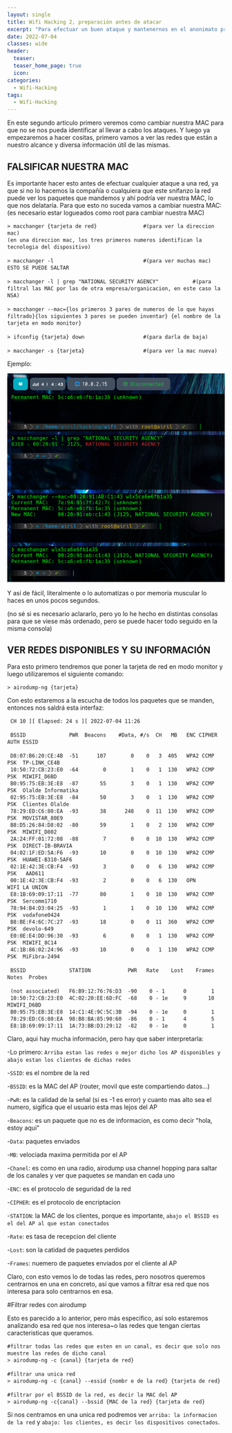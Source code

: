 ```yaml
---
layout: single
title: Wifi Hacking 2, preparación antes de atacar
excerpt: "Para efectuar un buen ataque y mantenernos en el anonimato primero debemos ocultar nuestro rastro. Y también tendremos que ver que redes hay e información de las mismas."
date: 2022-07-04
classes: wide
header:
  teaser: 
  teaser_home_page: true
  icon:
categories:
  - Wifi-Hacking
tags:  
  - Wifi-Hacking
---
```


En este segundo artículo primero veremos como cambiar nuestra MAC para que no se nos pueda identificar al llevar a cabo los ataques. Y luego ya empezaremos a hacer cositas, primero vamos a ver las redes que están a nuestro alcance y diversa información útil de las mismas.


## FALSIFICAR NUESTRA MAC

Es importante hacer esto antes de efectuar cualquier ataque a una red, ya que si no lo hacemos la compañía o cualquiera que este snifanzo la red puede ver los paquetes que mandemos y ahí podría ver nuestra MAC, lo que nos delataría. Para que esto no suceda vamos a cambiar nuestra MAC: (es necesario estar logueados como root para cambiar nuestra MAC)
```
> macchanger {tarjeta de red}               #(para ver la direccion mac)
(en una direccion mac, los tres primeros numeros identifican la tecnologia del dispositivo)

> macchanger -l                             #(para ver muchas mac)    ESTO SE PUEDE SALTAR

> macchanger -l | grep "NATIONAL SECURITY AGENCY"           #(para filtral las MAC por las de otra empresa/organicacion, en este caso la NSA)

> macchanger --mac={los primeros 3 pares de numeros de lo que hayas filtrado}{los siguientes 3 pares se pueden inventar} {el nombre de la tarjeta en modo monitor}

> ifconfig {tarjeta} down                   #(para darla de baja)

> macchanger -s {tarjeta}                   #(para ver la mac nueva)
```

Ejemplo:

![](/assets/images/Wifi-Hacking/cambiando_mac.PNG)

Y así de fácil, literalmente o lo automatizas o por memoria muscular lo haces en unos pocos segundos.

(no sé si es necesario aclararlo, pero yo lo he hecho en distintas consolas para que se viese más ordenado, pero se puede hacer todo seguido en la misma consola)


## VER REDES DISPONIBLES Y SU INFORMACIÓN

Para esto primero tendremos que poner la tarjeta de red en modo monitor y luego utilizaremos el siguiente comando:

```
> airodump-ng {tarjeta}
```
Con esto estaremos a la escucha de todos los paquetes que se manden, entonces nos saldrá esta interfaz:
```
 CH 10 ][ Elapsed: 24 s ][ 2022-07-04 11:26 

 BSSID              PWR  Beacons    #Data, #/s  CH   MB   ENC CIPHER  AUTH ESSID

 D8:07:B6:20:CE:4B  -51      107        0    0   3  405   WPA2 CCMP   PSK  TP-LINK_CE4B                                                                                                     
 10:50:72:CB:23:E0  -64        0        1    0   1  130   WPA2 CCMP   PSK  MIWIFI_D6BD                                                                                                      
 B0:95:75:EB:3E:E8  -87       55        3    0   1  130   WPA2 CCMP   PSK  Olalde Informatika                                                                                               
 02:95:75:EB:3E:E8  -84       50        3    0   1  130   WPA2 CCMP   PSK  Clientes Olalde                                                                                                  
 78:29:ED:C6:80:EA  -93       38      248    0  11  130   WPA2 CCMP   PSK  MOVISTAR_80E9                                                                                                    
 B8:D5:26:84:D8:02  -80       59        1    0   2  130   WPA2 CCMP   PSK  MIWIFI_D802                                                                                                      
 2A:24:FF:01:72:08  -88        7        0    0  10  130   WPA2 CCMP   PSK  DIRECT-IB-BRAVIA                                                                                                 
 04:02:1F:ED:5A:F6  -93       10        0    0  10  130   WPA2 CCMP   PSK  HUAWEI-B310-5AF6                                                                                                 
 02:1E:42:3E:CB:F4  -93        3        0    0   6  130   WPA2 CCMP   PSK   AAD611                                                                                                          
 00:1E:42:3E:CB:F4  -93        2        0    0   6  130   OPN              WIFI LA UNION                                                                                                    
 E8:1B:69:09:17:11  -77       80        1    0  10  130   WPA2 CCMP   PSK  Sercomm1710                                                                                                      
 78:94:B4:D3:04:25  -93        1        1    0  10  130   WPA2 CCMP   PSK  vodafone0424                                                                                                     
 B8:BE:F4:6C:7C:27  -93       18        0    0  11  360   WPA2 CCMP   PSK  devolo-649                                                                                                       
 E0:0E:E4:DD:96:30  -93        6        0    0   1  130   WPA2 CCMP   PSK  MIWIFI_8C14                                                                                                      
 4C:1B:86:02:24:96  -93       10        0    0   1  130   WPA2 CCMP   PSK  MiFibra-2494                                                                                                     

 BSSID              STATION            PWR   Rate    Lost    Frames  Notes  Probes

 (not associated)   F6:B9:12:76:76:D3  -90    0 - 1      0        1                                                                                                                          
 10:50:72:CB:23:E0  4C:02:20:EE:6D:FC  -68    0 - 1e     9       10         MIWIFI_D6BD                                                                                                      
 B0:95:75:EB:3E:E8  14:C1:4E:9C:5C:3B  -94    0 - 1e     0        1                                                                                                                          
 78:29:ED:C6:80:EA  98:B8:BA:85:90:60  -86    0 - 1      4        5                                                                                                                          
 E8:1B:69:09:17:11  1A:73:BB:D3:29:12  -82    0 - 1e     0        1 
 ```

Claro, aqui hay mucha información, pero hay que saber interpretarla:

-Lo primero: `Arriba estan las redes o mejor dicho los AP disponibles y abajo estan los clientes de dichas redes`

-`SSID`: es el nombre de la red

-`BSSID`: es la MAC del AP (router, movil que este compartiendo datos...)

-`PwR`: es la calidad de la señal (si es -1 es error) y cuanto mas alto sea el numero, sigifica que el usuario esta mas lejos del AP

-`Beacons`: es un paquete que no es de informacion, es como decir "hola, estoy aqui"

-`Data`: paquetes enviados

-`MB`: velociada maxima permitida por el AP

-`Chanel`: es como en una radio, airodump usa channel hopping para saltar de los canales y ver que paquetes se mandan en cada uno

-`ENC`: es el protocolo de seguridad de la red

-`CIPHER`: es el protocolo de encriptacion

-`STATION`: la MAC de los clientes, porque es importante, `abajo el BSSID es el del AP al que estan conectados`

-`Rate`: es tasa de recepcion del cliente

-`Lost`: son la catidad de paquetes perdidos

-`Frames`: nuemero de paquetes enviados por el cliente al AP


Claro, con esto vemos lo de todas las redes, pero nosotros queremos centrarnos en una en concreto, así que vamos a filtrar esa red que nos interesa para solo centrarnos en esa.


#Filtrar redes con airodump

Esto es parecido a lo anterior, pero más especifico, así solo estaremos analizando esa red que nos interesa~o las redes que tengan ciertas caracteristicas que queramos.

```
#filtrar todas las redes que esten en un canal, es decir que solo nos muestre las redes de dicho canal
> airodump-ng -c {canal} {tarjeta de red}

#filtrar una unica red
> airodump-ng -c {canal} --essid {nombr	e de la red} {tarjeta de red}

#filtrar por el BSSID de la red, es decir la MAC del AP
> airodump-ng -c{canal} --bssid {MAC de la red} {tarjeta de red}
```

Si nos centramos en una unica red podremos ver `arriba: la informacion de la red` y `abajo: los clientes, es decir los dispositivos conectados`.



